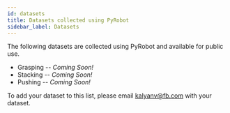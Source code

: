 ```yaml
---
id: datasets
title: Datasets collected using PyRobot
sidebar_label: Datasets
---
```


The following datasets are collected using PyRobot and available for public use.

* Grasping -- *Coming Soon!*
* Stacking -- *Coming Soon!*
* Pushing  -- *Coming Soon!*

To add your dataset to this list, please email [kalyanv@fb.com](mailto:kalyanv@fb.com) with your dataset.
